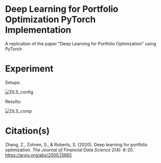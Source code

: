 # Deep Learning for Portfolio Optimization PyTorch Implementation
A replication of the paper "Deep Learning for Portfolio Optimization" using PyTorch

# Experiment
Setups:

![DLS_config](https://github.com/user-attachments/assets/6dd8779b-b7d4-4f5a-ac08-b68a985ce9c9)

Results:

![DLS_comp](https://github.com/user-attachments/assets/bf01aa48-30ca-4a5d-9c3f-c82285d72159)


# Citation(s)
Zhang, Z., Zohren, S., & Roberts, S. (2020). Deep learning for portfolio optimization. _The Journal of Financial Data Science_ 2(4): 8-20. https://arxiv.org/abs/2005.13665
